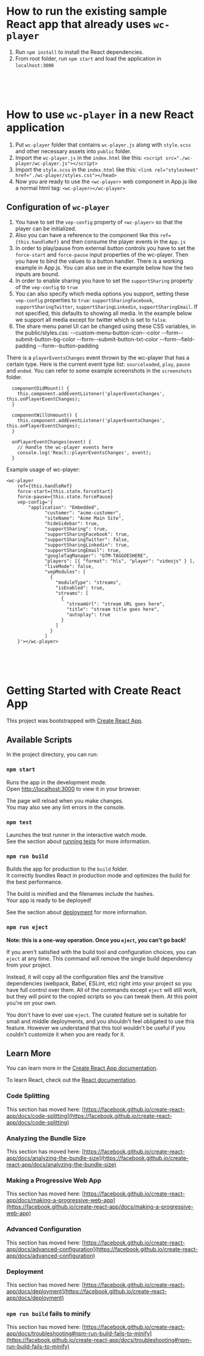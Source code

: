 # How to run the existing sample React app that already uses `wc-player`
1. Run `npm install` to install the React dependencies.
2. From root folder, run `npm start` and load the application in `localhost:3000`

<br/>
<br/>
<br/>

# How to use `wc-player` in a new React application

1. Put `wc-player` folder that contains `wc-player.js` along with `style.scss` and other necessary assets into `public` folder.
2. Import the `wc-player.js` in the `index.html` like this:
`<script src="./wc-player/wc-player.js"></script>`
3. Import the `style.scss` in the `index.html` like this:
`<link rel="stylesheet" href="./wc-player/styles.css"></head>`
4. Now you are ready to use the `<wc-player>` web component in App.js like a normal html tag:
`<wc-player></wc-player>`

## Configuration of `wc-player`
1. You have to set the `vep-config` property of `<wc-player>` so that the player can be initialized. 
2. Also you can have a reference to the component like this `ref={this.handleRef}` and then consume the player events in the `App.js`
3. In order to play/pause from external button controls you have to set the `force-start` and `force-pause` input properties of the wc-player. 
Then you have to bind the values to a button handler. There is a working example in App.js. You can also see in the example below how the two inputs are bound.
4. In order to enable sharing you have to set the `supportSharing` property of the `vep-config` to `true`
5. You can also specify which media options you support, setting these `vep-config` properties to `true`: 
`supportSharingFacebook`, `supportSharingTwitter`, `supportSharingLinkedin`, `supportSharingEmail`. If not specified, this defaults to showing all media.
In the example below we support all media except for twitter which is set to `false`.
6. The share menu panel UI can be changed using these CSS variables, in the public/styles.css:
--custom-menu-button-icon--color
--form--submit-button-bg-color
--form--submit-button-txt-color
--form--field-padding
--form--button-padding

There is a `playerEventsChanges` event thrown by the wc-player that has a certain type. Here is the current event type list: `sourceloaded`, `play`, `pause` and `ended`.
You can refer to some example screenshots in the `screenshots` folder.

```
  componentDidMount() {
    this.component.addEventListener('playerEventsChanges', this.onPlayerEventChanges);
  }

  componentWillUnmount() {
    this.component.addEventListener('playerEventsChanges', this.onPlayerEventChanges);
  }

  onPlayerEventChanges(event) {
    // Handle the wc-player events here
    console.log('React::playerEventsChanges', event);
  }
```

Example usage of wc-player:

```
<wc-player 
    ref={this.handleRef}
    force-start={this.state.forceStart}
    force-pause={this.state.forcePause}
    vep-config='{
        "application": "Embedded",
              "customer": "acme-customer",
              "siteName": "Acme Main Site",
              "hideSidebar": true,
              "supportSharing": true,
              "supportSharingFacebook": true,
              "supportSharingTwitter": false,
              "supportSharingLinkedin": true,
              "supportSharingEmail": true,
              "googleTagManager": "GTM-TAGGOESHERE",
              "players": [{ "format": "hls", "player": "videojs" } ],
              "liveMode": false,
              "vepModules": [
                {
                  "moduleType": "streams",
                  "isEnabled": true,
                  "streams": [
                    {
                      "streamUrl": "stream URL goes here",
                      "title": "stream title goes here",
                      "autoplay": true
                    }
                  ]
                }
              ]
    }'></wc-player>
```

<br/>
<br/>
<br/>

# Getting Started with Create React App

This project was bootstrapped with [Create React App](https://github.com/facebook/create-react-app).

## Available Scripts

In the project directory, you can run:

### `npm start`

Runs the app in the development mode.\
Open [http://localhost:3000](http://localhost:3000) to view it in your browser.

The page will reload when you make changes.\
You may also see any lint errors in the console.

### `npm test`

Launches the test runner in the interactive watch mode.\
See the section about [running tests](https://facebook.github.io/create-react-app/docs/running-tests) for more information.

### `npm run build`

Builds the app for production to the `build` folder.\
It correctly bundles React in production mode and optimizes the build for the best performance.

The build is minified and the filenames include the hashes.\
Your app is ready to be deployed!

See the section about [deployment](https://facebook.github.io/create-react-app/docs/deployment) for more information.

### `npm run eject`

**Note: this is a one-way operation. Once you `eject`, you can't go back!**

If you aren't satisfied with the build tool and configuration choices, you can `eject` at any time. This command will remove the single build dependency from your project.

Instead, it will copy all the configuration files and the transitive dependencies (webpack, Babel, ESLint, etc) right into your project so you have full control over them. All of the commands except `eject` will still work, but they will point to the copied scripts so you can tweak them. At this point you're on your own.

You don't have to ever use `eject`. The curated feature set is suitable for small and middle deployments, and you shouldn't feel obligated to use this feature. However we understand that this tool wouldn't be useful if you couldn't customize it when you are ready for it.

## Learn More

You can learn more in the [Create React App documentation](https://facebook.github.io/create-react-app/docs/getting-started).

To learn React, check out the [React documentation](https://reactjs.org/).

### Code Splitting

This section has moved here: [https://facebook.github.io/create-react-app/docs/code-splitting](https://facebook.github.io/create-react-app/docs/code-splitting)

### Analyzing the Bundle Size

This section has moved here: [https://facebook.github.io/create-react-app/docs/analyzing-the-bundle-size](https://facebook.github.io/create-react-app/docs/analyzing-the-bundle-size)

### Making a Progressive Web App

This section has moved here: [https://facebook.github.io/create-react-app/docs/making-a-progressive-web-app](https://facebook.github.io/create-react-app/docs/making-a-progressive-web-app)

### Advanced Configuration

This section has moved here: [https://facebook.github.io/create-react-app/docs/advanced-configuration](https://facebook.github.io/create-react-app/docs/advanced-configuration)

### Deployment

This section has moved here: [https://facebook.github.io/create-react-app/docs/deployment](https://facebook.github.io/create-react-app/docs/deployment)

### `npm run build` fails to minify

This section has moved here: [https://facebook.github.io/create-react-app/docs/troubleshooting#npm-run-build-fails-to-minify](https://facebook.github.io/create-react-app/docs/troubleshooting#npm-run-build-fails-to-minify)
